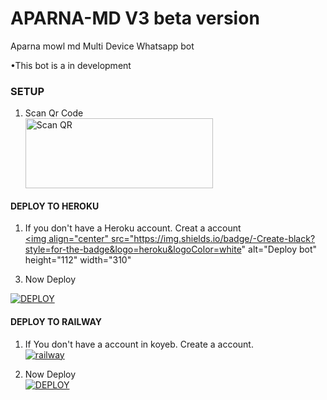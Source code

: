 # APARNA-MD V3 beta version 
Aparna mowl md Multi Device Whatsapp bot 

•This bot is a in development 


### SETUP

1. Scan Qr Code
    <br>
<a href="qr code link here"><img align="center" src="https://i.imgur.com/dzPTA6u.png" alt="Scan QR" height="112" width="300" /></a><br>

#### DEPLOY TO HEROKU

1. If you don't have a Heroku account. Creat a account
   <br>
<a href="https://signup.heroku.com/" target="blank"><img align="center" src="https://img.shields.io/badge/-Create-black?style=for-the-badge&logo=heroku&logoColor=white" alt="Deploy bot" height="112" width="310" 
  <div>

3. Now Deploy

<a href='/deploy-heroku' target="_blank"><img alt='DEPLOY' src='https://img.shields.io/badge/-DEPLOY-black?style=for-the-badge&logo=heroku&logoColor=white'/></a>

#### DEPLOY TO RAILWAY 

1. If You don't have a account in koyeb. Create a account.
   <br>
<a href='https://railway.app/login' target="_blank"><img alt='railway' src='https://img.shields.io/badge/-Create-black?style=for-the-badge&logo=railway&logoColor=white'/></a>

2. Now Deploy
    <br>
<a href='https://railway.app/template/q20OfH?referralCode=b9IKyc' target="_blank"><img alt='DEPLOY' src='https://img.shields.io/badge/-DEPLOY-black?style=for-the-badge&logo=railway&logoColor=white'/></a>
